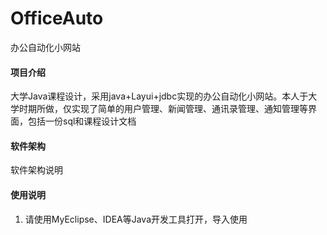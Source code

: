 # OfficeAuto
办公自动化小网站

#### 项目介绍
大学Java课程设计，采用java+Layui+jdbc实现的办公自动化小网站。本人于大学时期所做，仅实现了简单的用户管理、新闻管理、通讯录管理、通知管理等界面，包括一份sql和课程设计文档

#### 软件架构
软件架构说明

#### 使用说明

1. 请使用MyEclipse、IDEA等Java开发工具打开，导入使用
